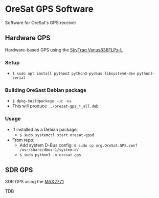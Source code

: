 # OreSat GPS Software

Software for OreSat's GPS receiver

## Hardware GPS

Hardware-based GPS using the [SkyTraq Venus838FLPx-L]

### Setup

- `$ sudo apt install python3 python3-pydbus libsystemd-dev python3-serial`

### Building OreSast Debian package

- `$ dpkg-buildpackage -uc -us`
- This will produce `../oresat-gps_*_all.deb`

### Usage

- If installed as a Debian package:
  - `$ sudo systemctl start oresat-gpsd`
- From repo:
  - Add system D-Bus config: `$ sudo cp org.OreSat.GPS.conf /usr/share/dbus-1/system.d/`
  - `$ sudo python3 -m oresat_gps`

## SDR GPS

SDR GPS using the [MAX2771]

TDB

[MAX2771]:https://www.maximintegrated.com/en/products/comms/wireless-rf/MAX2771.html
[SkyTraq Venus838FLPx-L]:https://www.skytraq.com.tw/homesite/Venus838FLPx_PB_v1.pdf
